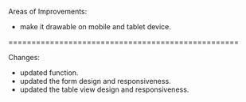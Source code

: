 Areas of Improvements:

- make it drawable on mobile and tablet device.

==================================================

Changes:

- updated function.
- updated the form design and responsiveness.
- updated the table view design and responsiveness.